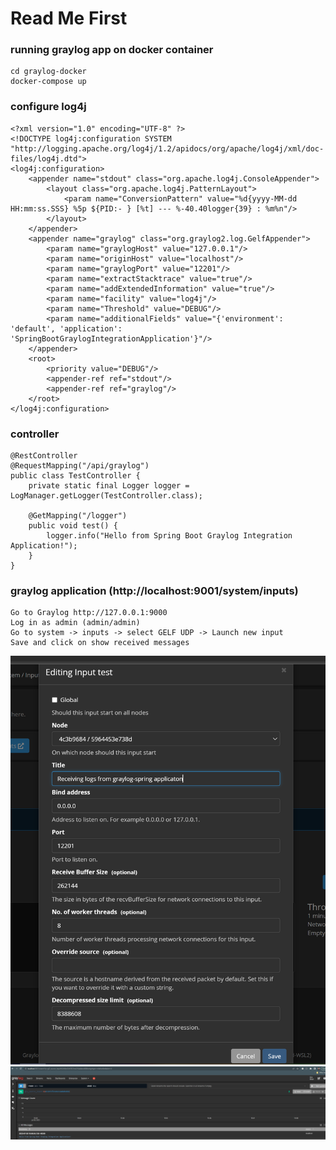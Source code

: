 # Read Me First

### running graylog app on docker container
```
cd graylog-docker
docker-compose up
```

### configure log4j
```
<?xml version="1.0" encoding="UTF-8" ?>
<!DOCTYPE log4j:configuration SYSTEM "http://logging.apache.org/log4j/1.2/apidocs/org/apache/log4j/xml/doc-files/log4j.dtd">
<log4j:configuration>
    <appender name="stdout" class="org.apache.log4j.ConsoleAppender">
        <layout class="org.apache.log4j.PatternLayout">
            <param name="ConversionPattern" value="%d{yyyy-MM-dd HH:mm:ss.SSS} %5p ${PID:- } [%t] --- %-40.40logger{39} : %m%n"/>
        </layout>
    </appender>
    <appender name="graylog" class="org.graylog2.log.GelfAppender">
        <param name="graylogHost" value="127.0.0.1"/>
        <param name="originHost" value="localhost"/>
        <param name="graylogPort" value="12201"/>
        <param name="extractStacktrace" value="true"/>
        <param name="addExtendedInformation" value="true"/>
        <param name="facility" value="log4j"/>
        <param name="Threshold" value="DEBUG"/>
        <param name="additionalFields" value="{'environment': 'default', 'application': 'SpringBootGraylogIntegrationApplication'}"/>
    </appender>
    <root>
        <priority value="DEBUG"/>
        <appender-ref ref="stdout"/>
        <appender-ref ref="graylog"/>
    </root>
</log4j:configuration>
```
### controller
```
@RestController
@RequestMapping("/api/graylog")
public class TestController {
    private static final Logger logger = LogManager.getLogger(TestController.class);

    @GetMapping("/logger")
    public void test() {
        logger.info("Hello from Spring Boot Graylog Integration Application!");
    }
}
```
### graylog application (http://localhost:9001/system/inputs)
```
Go to Graylog http://127.0.0.1:9000
Log in as admin (admin/admin)
Go to system -> inputs -> select GELF UDP -> Launch new input
Save and click on show received messages
```
![Screenshot](https://github.com/OzgurAkinci/spring-boot-graylog-integration/blob/master/git_resources/GelfInputGit.png?raw=true)
![Screenshot](https://github.com/OzgurAkinci/spring-boot-graylog-integration/blob/master/git_resources/GraylogSearch.png?raw=true)
